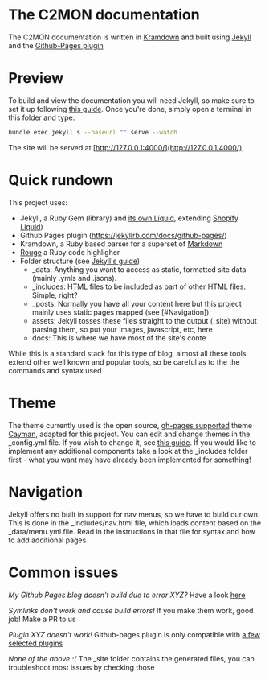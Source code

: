 # The C2MON documentation

The C2MON documentation is written in [Kramdown](https://kramdown.gettalong.org/) and built using [Jekyll](https://jekyllrb.com/) and the [Github-Pages plugin](https://pages.github.com/)

# Preview

To build and view the documentation you will need Jekyll, so make sure to set it up following [this guide](https://jekyllrb.com/docs/installation/). Once you're done, simply open a terminal in this folder and type:

```bash
bundle exec jekyll s --baseurl "" serve --watch
```

The site will be served at [http://127.0.0.1:4000/](http://127.0.0.1:4000/).

# Quick rundown

This project uses:

* Jekyll, a Ruby Gem (library) and [its own Liquid](https://jekyllrb.com/docs/liquid/), extending [Shopify Liquid](https://shopify.github.io/liquid/))
* Github Pages plugin (https://jekyllrb.com/docs/github-pages/)
* Kramdown, a Ruby based parser for a superset of [Markdown](https://daringfireball.net/projects/markdown/)
* [Rouge](http://rouge.jneen.net/) a Ruby code highligher
* Folder structure (see [Jekyll's guide](https://jekyllrb.com/docs/structure/))
  * \_data: Anything you want to access as static, formatted site data (mainly .ymls and .jsons).
  * \_includes: HTML files to be included as part of other HTML files. Simple, right?
  * \_posts: Normally you have all your content here but this project mainly uses static pages mapped (see [#Navigation])
  * assets: Jekyll tosses these files straight to the output (\_site) without parsing them, so put your images, javascript, etc, here
  * docs: This is where we have most of the site's conte

While this is a standard stack for this type of blog, almost all these tools extend other well known and popular tools, so be careful as to the the commands and syntax used

# Theme

The theme currently used is the open source, [gh-pages supported](https://pages.github.com/themes/) theme [Cayman](https://github.com/pages-themes/cayman),  adapted for this project. You can edit and change themes in the \_config.yml file. If you wish to change it, see [this guide](https://help.github.com/en/articles/adding-a-jekyll-theme-to-your-github-pages-site). If you would like to implement any additional components take a look at the \_includes folder first - what you want may have already been implemented for something!

# Navigation

Jekyll offers no built in support for nav menus, so we have to build our own. This is done in the \_includes/nav.html file, which loads content based on the \_data/menu.yml file. Read in the instructions in that file for syntax and how to add additional pages

# Common issues

_My Github Pages blog doesn't build due to error XYZ?_
Have a look [here](https://help.github.com/en/articles/troubleshooting-github-pages-builds)

_Symlinks don't work and cause build errors!_
If you make them work, good job! Make a PR to us

_Plugin XYZ doesn't work!_
Github-pages plugin is only compatible with [a few selected plugins](https://help.github.com/en/articles/configuring-jekyll-plugins)

_None of the above :(_
The \_site folder contains the generated files, you can troubleshoot most issues by checking those
